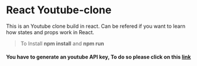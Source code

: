 # React Youtube-clone
This is an Youtube clone build in react. Can be refered if you want to learn how states and props work in React. 

> To Install **npm install** and **npm run**

#### You have to generate an youtube API key, To do so please click on this [link](https://developers.google.com/youtube/v3/getting-started)
